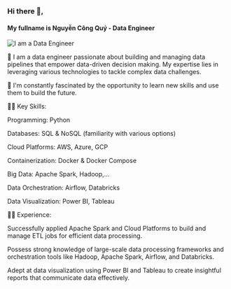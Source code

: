 <!--
**mrnguyencongquy/mrnguyencongquy** is a ✨ _special_ ✨ repository because its `README.md` (this file) appears on your GitHub profile.

Here are some ideas to get you started:

- 🔭 I’m currently working on ...
- 🌱 I’m currently learning ...
- 👯 I’m looking to collaborate on ...
- 🤔 I’m looking for help with ...
- 💬 Ask me about ...
- 📫 How to reach me: ...
- 😄 Pronouns: ...
- ⚡ Fun fact: ...
[![QuyNguyen's GitHub stats](https://github-readme-stats.vercel.app/api?username=mrnguyencongquy)](https://github.com/anuraghazra/github-readme-stats)

-->


### Hi there 👋, 
#### My fullname is Nguyễn Công Quý - Data Engineer
![I am a Data Engineer](https://camo.envatousercontent.com/21760461f485e6f4ef83fd981f9b0af9db66637c/68747470733a2f2f6d656469612e67697068792e636f6d2f6d656469612f78543870656c4d59427361317147583867552f67697068792e676966)


🔭 I am a data engineer passionate about building and managing data pipelines that empower data-driven decision making. My expertise lies in leveraging various technologies to tackle complex data challenges.

🌱 I'm constantly fascinated by the opportunity to learn new skills and use them to build the future.

🌱🌱 Key Skills:

Programming: Python

Databases: SQL & NoSQL (familiarity with various options)

Cloud Platforms: AWS, Azure, GCP

Containerization: Docker & Docker Compose

Big Data: Apache Spark, Hadoop,...

Data Orchestration: Airflow, Databricks

Data Visualization: Power BI, Tableau

🌱🌱 Experience:

Successfully applied Apache Spark and Cloud Platforms to build and manage ETL jobs for efficient data processing.

Possess strong knowledge of large-scale data processing frameworks and orchestration tools like Hadoop, Apache Spark, Airflow, and Databricks.

Adept at data visualization using Power BI and Tableau to create insightful reports that communicate data effectively.




